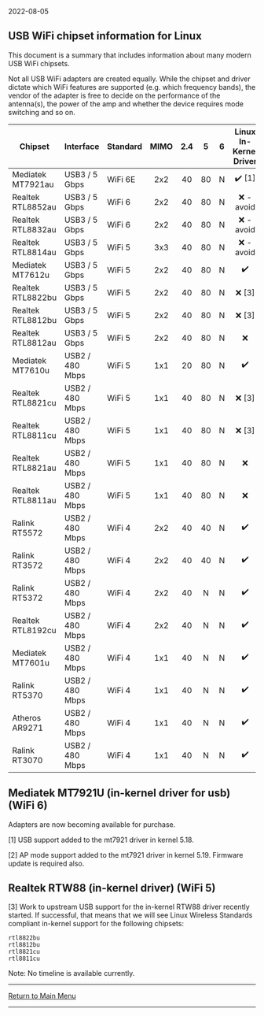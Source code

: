 2022-08-05

## USB WiFi chipset information for Linux

This document is a summary that includes information about many modern USB WiFi chipsets.

Not all USB WiFi adapters are created equally.  While the chipset and driver
dictate which WiFi features are supported (e.g. which frequency bands), the
vendor of the adapter is free to decide on the performance of the antenna(s),
the power of the amp and whether the device requires mode switching and so on.

Chipset           | Interface       | Standard   | MIMO | 2.4 | 5   | 6   | Linux<br>In-Kernel<br>Driver | AP Mode          | Monitor Mode     |
------------------|-----------------|------------|:----:|:---:|:---:|:---:|:----------------------------:|:----------------:|:----------------:|
Mediatek MT7921au | USB3 / 5 Gbps   | WiFi 6E    | 2x2  |  40 |  80 |  N  |:heavy_check_mark: [1]        |:heavy_check_mark: [2]|:heavy_check_mark:|
Realtek RTL8852au | USB3 / 5 Gbps   | WiFi 6     | 2x2  |  40 |  80 |  N  |:x: - avoid                   | bad driver       | bad driver       |
Realtek RTL8832au | USB3 / 5 Gbps   | WiFi 6     | 2x2  |  40 |  80 |  N  |:x: - avoid                   | bad driver       | bad driver       |
Realtek RTL8814au | USB3 / 5 Gbps   | WiFi 5     | 3x3  |  40 |  80 |  N  |:x: - avoid                   | old driver       | old driver       |
Mediatek MT7612u  | USB3 / 5 Gbps   | WiFi 5     | 2x2  |  40 |  80 |  N  |:heavy_check_mark:            |:heavy_check_mark:|:heavy_check_mark:|
Realtek RTL8822bu | USB3 / 5 Gbps   | WiFi 5     | 2x2  |  40 |  80 |  N  |:x: [3]                       |:heavy_check_mark:|:heavy_check_mark:|
Realtek RTL8812bu | USB3 / 5 Gbps   | WiFi 5     | 2x2  |  40 |  80 |  N  |:x: [3]                       |:heavy_check_mark:|:heavy_check_mark:|
Realtek RTL8812au | USB3 / 5 Gbps   | WiFi 5     | 2x2  |  40 |  80 |  N  |:x:                           |:heavy_check_mark:|:heavy_check_mark:|
Mediatek MT7610u  | USB2 / 480 Mbps | WiFi 5     | 1x1  |  20 |  80 |  N  |:heavy_check_mark:            |:heavy_check_mark:|:heavy_check_mark:|
Realtek RTL8821cu | USB2 / 480 Mbps | WiFi 5     | 1x1  |  40 |  80 |  N  |:x: [3]                       |:heavy_check_mark:|:heavy_check_mark:|
Realtek RTL8811cu | USB2 / 480 Mbps | WiFi 5     | 1x1  |  40 |  80 |  N  |:x: [3]                       |:heavy_check_mark:|:heavy_check_mark:|
Realtek RTL8821au | USB2 / 480 Mbps | WiFi 5     | 1x1  |  40 |  80 |  N  |:x:                           |:heavy_check_mark:|:heavy_check_mark:|
Realtek RTL8811au | USB2 / 480 Mbps | WiFi 5     | 1x1  |  40 |  80 |  N  |:x:                           |:heavy_check_mark:|:heavy_check_mark:|
Ralink RT5572     | USB2 / 480 Mbps | WiFi 4     | 2x2  |  40 |  40 |  N  |:heavy_check_mark:            |:heavy_check_mark:|:heavy_check_mark:|
Ralink RT3572     | USB2 / 480 Mbps | WiFi 4     | 2x2  |  40 |  40 |  N  |:heavy_check_mark:            |:heavy_check_mark:|:heavy_check_mark:|
Ralink RT5372     | USB2 / 480 Mbps | WiFi 4     | 2x2  |  40 |  N  |  N  |:heavy_check_mark:            |:heavy_check_mark:|:heavy_check_mark:|
Realtek RTL8192cu | USB2 / 480 Mbps | WiFi 4     | 2x2  |  40 |  N  |  N  |:heavy_check_mark:            |:heavy_check_mark:|:heavy_check_mark:|
Mediatek MT7601u  | USB2 / 480 Mbps | WiFi 4     | 1x1  |  40 |  N  |  N  |:heavy_check_mark:            |:x:               | limited          |
Ralink RT5370     | USB2 / 480 Mbps | WiFi 4     | 1x1  |  40 |  N  |  N  |:heavy_check_mark:            |:heavy_check_mark:|:heavy_check_mark:|
Atheros AR9271    | USB2 / 480 Mbps | WiFi 4     | 1x1  |  40 |  N  |  N  |:heavy_check_mark:            |:heavy_check_mark:|:heavy_check_mark:|
Ralink RT3070     | USB2 / 480 Mbps | WiFi 4     | 1x1  |  40 |  N  |  N  |:heavy_check_mark:            |:heavy_check_mark:|:heavy_check_mark:|

## Mediatek MT7921U (in-kernel driver for usb) (WiFi 6)

Adapters are now becoming available for purchase.

[1] USB support added to the mt7921 driver in kernel 5.18.

[2] AP mode support added to the mt7921 driver in kernel 5.19. Firmware update is required also.

## Realtek RTW88 (in-kernel driver) (WiFi 5)

[3] Work to upstream USB support for the in-kernel RTW88 driver recently started. If successful, that means
that we will see Linux Wireless Standards compliant in-kernel support for the following chipsets:

```
rtl8822bu
rtl8812bu
rtl8821cu
rtl8811cu
```

Note: No timeline is available currently.

-----

[Return to Main Menu](https://github.com/morrownr/USB-WiFi)

-----


